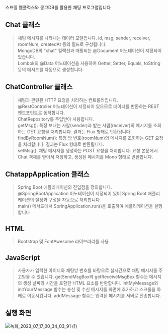 스프링 웹플럭스와 몽고DB를 활용한 채팅 프로그램입니다

## Chat 클래스

> 채팅 메시지를 나타내는 데이터 모델입니다.
id, msg, sender, receiver, roomNum, createdAt 등의 필드로 구성됩니다.</br>
MongoDB의 "chat" 컬렉션과 매핑되는 @Document 어노테이션이 지정되어 있습니다.</br>
Lombok의 @Data 어노테이션을 사용하여 Getter, Setter, Equals, toString 등의 메서드를 자동으로 생성합니다.</br>


## ChatController 클래스

> 채팅과 관련된 HTTP 요청을 처리하는 컨트롤러입니다.</br>
@RestController 어노테이션이 지정되어 있으므로 데이터를 반환하는 REST 엔드포인트로 동작합니다.</br>
ChatRepository를 주입받아 사용합니다.</br>
getMsg(): 특정 보내는 사람(sender)과 받는 사람(receiver)의 메시지를 조회하는 GET 요청을 처리합니다. 결과는 Flux<Chat> 형태로 반환됩니다.</br>
findByRoomNum(): 특정 방 번호(roomNum)의 메시지를 조회하는 GET 요청을 처리합니다. 결과는 Flux<Chat> 형태로 반환됩니다.</br>
setMsg(): 채팅 메시지를 생성하는 POST 요청을 처리합니다. 요청 본문에서 Chat 객체를 받아서 저장하고, 생성된 메시지를 Mono<Chat> 형태로 반환합니다.</br>

## ChatappApplication 클래스

> Spring Boot 애플리케이션의 진입점을 정의합니다.</br>
@SpringBootApplication 어노테이션이 지정되어 있어 Spring Boot 애플리케이션의 설정과 구성을 자동으로 처리합니다.</br>
main() 메서드에서 SpringApplication.run()을 호출하여 애플리케이션을 실행합니다</br>


## HTML

> Bootstrap 및 FontAwesome 라이브러리를 사용


## JavaScript

> 사용자가 입력한 아이디와 채팅방 번호를 바탕으로 실시간으로 채팅 메시지를 주고받을 수 있습니다. getSendMsgBox와 getReceiveMsgBox 함수는 메시지의 생성 날짜와 시간을 포함한 HTML 요소를 반환합니다. 
initMyMessage와 initYourMessage 함수는 송신 및 수신 메시지를 화면에 추가하고 스크롤을 아래로 이동시킵니다. addMessage 함수는 입력된 메시지를 서버로 전송합니다.


## 실행 화면
![녹화_2023_07_17_00_34_03_91 (1)](https://github.com/kangjungmook/springboot_webflux_mongo_chatapp/assets/106642094/4985ff5c-f1d8-4cc9-8a8a-538e33d1be80)

